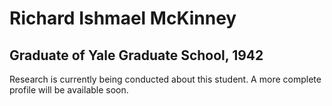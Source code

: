 # Richard Ishmael McKinney
## Graduate of Yale Graduate School, 1942

Research is currently being conducted about this student. A more complete profile will be available soon.

